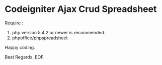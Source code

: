 # Codeigniter Ajax Crud Spreadsheet

Require :
1. php version 5.4.2 or newer is recommended.
2. phpoffice/phpspreadsheet

Happy coding.

Best Regards,
EOF.
